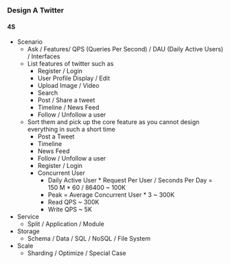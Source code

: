 ### Design A Twitter
#### 4S
- Scenario
	- Ask / Features/ QPS (Queries Per Second) / DAU (Daily Active Users) / Interfaces
	- List features of twitter such as
		- Register / Login
		- User Profile Display / Edit
		- Upload Image / Video
		- Search
		- Post / Share a tweet
		- Timeline / News Feed
		- Follow / Unfollow a user
	- Sort them and pick up the core feature as you cannot design everything in such a short time
		- Post a Tweet
		- Timeline
		- News Feed
		- Follow / Unfollow a user
		- Register / Login
		- Concurrent User
			- Daily Active User * Request Per User / Seconds Per Day = 150 M * 60 / 86400 ~ 100K
			- Peak = Average Concurrent User * 3 ~ 300K
			- Read QPS ~ 300K
			- Write QPS ~ 5K
- Service
	- Split / Application / Module
- Storage
	- Schema / Data / SQL / NoSQL / File System
- Scale
	- Sharding / Optimize / Special Case

<!--stackedit_data:
eyJoaXN0b3J5IjpbNzk5NDY1NTM2LC0yMDg4NzQ2NjEyXX0=
-->